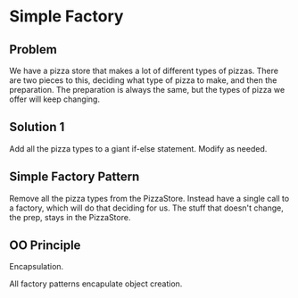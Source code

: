 # Simple Factory

## Problem

We have a pizza store that makes a lot of different types of pizzas. There are two pieces to this, deciding what type of pizza to make, and then the preparation. The preparation is always the same, but the types of pizza we offer will keep changing.

## Solution 1

Add all the pizza types to a giant if-else statement. Modify as needed.

## Simple Factory Pattern

Remove all the pizza types from the PizzaStore. Instead have a single call to a factory, which will do that deciding for us. The stuff that doesn't change, the prep, stays in the PizzaStore.

## OO Principle

Encapsulation.

All factory patterns encapulate object creation.

